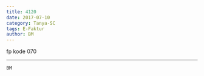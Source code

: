 ```yaml
---
title: 4120
date: 2017-07-10
category: Tanya-SC
tags: E-Faktur
author: BM
---
```


fp kode 070

---



`BM`

